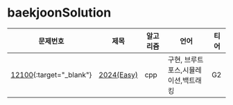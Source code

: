 # baekjoonSolution
|문제번호|제목|알고리즘|언어|티어
|---|---|---|---|---|
|[12100](https://www.acmicpc.net/problem/12100){:target="_blank"}|[2024(Easy)](/CPP/12100_Easy2024.cpp)|cpp|구현, 브루트포스,시뮬레이션,백트래킹|G2
